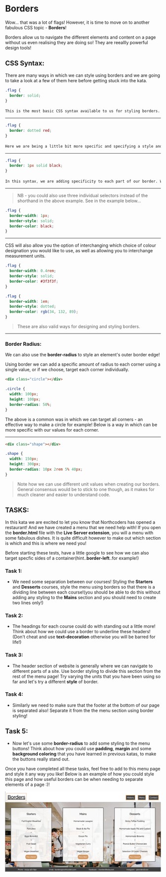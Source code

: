 # Borders

Wow... that was a lot of flags! However, it is time to move on to another fabulous CSS topic - **Borders**!

Borders allow us to navigate the different elements and content on a page without us even realising they are doing so! They are reeallly powerful design tools!

## CSS Syntax:

There are many ways in which we can style using borders and we are going to take a look at a few of them here before getting stuck into the kata.

```css
.flag {
  border: solid;
}

This is the most basic CSS syntax available to us for styling borders. CSS with by default set the width and colour of our border if we use this basic syntax. The colour will be set to black.
```

---

```css
.flag {
  border: dotted red;
}

Here we are being a little bit more specific and specifying a style and a colour for our border. This width will still be set to a default value by CSS.
```

---

```css
.flag {
  border: 1px solid black;
}

In this syntax, we are adding specificity to each part of our border. We have set a 'border-width', 'border-style' and 'border-color'.
```

---

> NB - you could also use three individual selectors instead of the shorthand in the above example. See in the example below...

```css
.flag {
  border-width: 1px;
  border-style: solid;
  border-color: black;
}
```

---

CSS will also allow you the option of interchanging which choice of colour designation you would like to use, as well as allowing you to interchange measurement units.

```css
.flag {
  border-width: 0.4rem;
  border-style: solid;
  border-color: #3f3f3f;
}
```

```css
.flag {
  border-width: 1em;
  border-style: dotted;
  border-color: rgb(34, 132, 89);
}
```

> These are also valid ways for designing and styling borders.

---

### Border Radius:

We can also use the **border-radius** to style an element's outer border edge!

Using border we can add a specific amount of radius to each corner using a single value, or if we choose, target each corner individually.

```html
<div class="circle"></div>
```

```css
.circle {
  width: 100px;
  height: 100px;
  border-radius: 50%;
}
```

The above is a common was in which we can target all corners - an effective way to make a circle for example! Below is a way in which can be more specific with our values for each corner.

---

```html
<div class="shape"></div>
```

```css
.shape {
  width: 150px;
  height: 300px;
  border-radius: 10px 2rem 5% 40px;
}
```

> Note how we can use different unit values when creating our borders. General consensus would be to stick to one though, as it makes for much cleaner and easier to understand code.

## TASKS:

In this kata we are excited to let you know that Northcoders has opened a restaurant! And we have created a menu that we need help with! If you open the **border.html** file with the **Live Server extension**, you will a menu with some fabulous dishes. It is quite difficult however to make out which section is which and this is where we need you!

Before starting these tests, have a little google to see how we can also target specfic sides of a container(hint..**border-left**..for example!)

### Task 1:

- We need some separation between our courses! Styling the **Starters** and **Desserts** courses, style the menu using borders so that there is a dividing line between each course!(you should be able to do this without adding any styling to the **Mains** section and you should need to create two lines only!)

### Task 2:

- The headings for each course could do with standing out a little more! Think about how we could use a border to underline these headers! (Don't cheat and use **text-decoration** otherwise you will be barred for life!)

### Task 3:

- The header section of website is generally where we can navigate to different parts of a site. Use border styling to divide this section from the rest of the menu page! Try varying the units that you have been using so far and let's try a different **style** of border.

### Task 4:

- Similarly we need to make sure that the footer at the bottom of our page is separated also! Separate it from the the menu section using border styling!

## Task 5:

- Now let's use some **border-radius** to add some styling to the menu buttons! Think about how you could use **padding**, **margin** and some **background coloring** that you have learned in previous katas, to make the buttons really stand out.

Once you have completed all these tasks, feel free to add to this menu page and style it any way you like! Below is an example of how you could style this page and how useful borders can be when needing to separate elements of a page :)!

<img src="./menu_mock.png" alt="box sizing after" width="1000"/>
